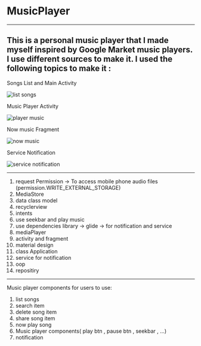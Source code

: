 # MusicPlayer
---------------
This is a personal music player that I made myself inspired by Google Market music players. I use different sources to make it.
I used the following topics to make it :
---------------
Songs List and Main Activity

![list songs](https://user-images.githubusercontent.com/115555417/216773761-7051bda9-d60b-4fe3-986a-24ada4dd363c.png)

Music Player Activity

![player music](https://user-images.githubusercontent.com/115555417/216774011-5b9d7db9-9843-4571-bb9d-a4f902caa07d.png)

Now music Fragment

![now music](https://user-images.githubusercontent.com/115555417/216773985-28ef437b-6223-4328-9457-a9f3d1e5f381.png)

Service Notification

![service notification](https://user-images.githubusercontent.com/115555417/216774035-64b9916c-4730-4eed-bdf2-f9e2c74a5024.png)

---------------
1. request Permission
-> To access mobile phone audio files (permission.WRITE_EXTERNAL_STORAGE)
2. MediaStore
3. data class model
4. recyclerview
5. intents
5. use seekbar and play music
6. use dependencies library
-> glide
-> for notification and service
7. mediaPlayer
8. activity and fragment
9. material design
10. class Application
11. service for notification
13. oop
14. repositiry
---------------
Music player components for users to use:
1. list songs
2. search item
3. delete song item
4. share song item
5. now play song
6. Music player components( play btn , pause btn , seekbar , ...)
7. notification 
